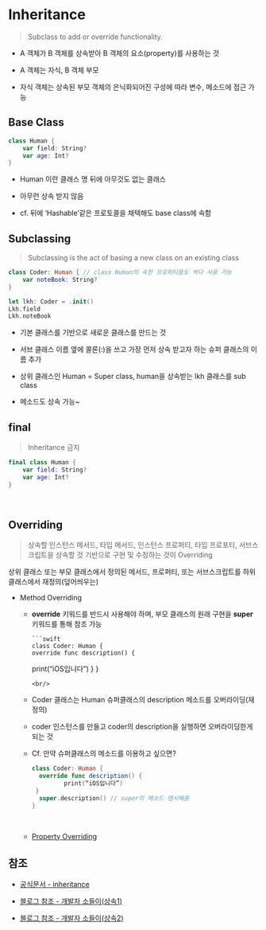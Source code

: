 # Inheritance

> Subclass to add or override functionality.

- A 객체가 B 객체를 상속받아 B 객체의 요소(property)를 사용하는 것
  <br/>

- A 객체는 자식, B 객체 부모
  <br/>

- 자식 객체는 상속된 부모 객체의 은닉화되어진 구성에 따라 변수, 메소드에 접근 가능
  <br/>

## Base Class

```swift
class Human {
    var field: String?
    var age: Int?
}
```

- Human 이란 클래스 명 뒤에 아무것도 없는 클래스
  <br/>

- 아무런 상속 받지 않음
  <br/>

- cf. 뒤에 ‘Hashable’같은 프로토콜을 채택해도 base class에 속함
  <br/>

## Subclassing

> Subclassing is the act of basing a new class on an existing class

```swift
class Coder: Human { // class Human의 속한 프로퍼티들도 싹다 사용 가능
	var noteBook: String?
}

let lkh: Coder = .init()
Lkh.field
Lkh.noteBook
```

- 기본 클래스를 기반으로 새로운 클래스를 만드는 것
  <br/>

- 서브 클래스 이름 옆에 콜론(:)을 쓰고 가장 먼저 상속 받고자 하는 슈퍼 클래스의 이름 추가
  <br/>

- 상위 클래스인 Human = Super class, human을 상속받는 lkh 클래스를 sub class
  <br/>

- 메소드도 상속 가능~
  <br/>

## final

> Inheritance 금지

```swift
final class Human {
    var field: String?
    var age: Int?
}
```

  <br/>

## Overriding

> 상속할 인스턴스 메서드, 타입 메서드, 인스턴스 프로퍼티, 타입 프로포티, 서브스크립트을 상속할 것 기반으로 구현 및 수정하는 것이 Overriding

상위 클래스 또는 부모 클래스에서 정의된 메서드, 프로퍼티, 또는 서브스크립트를 하위 클래스에서 재정의(덮어씌우는)

- Method Overriding

  - **override** 키워드를 반드시 사용해야 하며, 부모 클래스의 원래 구현을 **super** 키워드를 통해 참조 가능

        ```swift
        class Coder: Human {
        override func description() {

    print(“iOS입니다”)
    }
    }

    ```
    <br/>

    ```

  - Coder 클래스는 Human 슈퍼클래스의 description 메소드를 오버라이딩(재정의)
    <br/>

  - coder 인스턴스를 만들고 coder의 description을 실행하면 오버라이딩한게 되는 것
    <br/>

  - Cf. 만약 슈퍼클래스의 메소드를 이용하고 싶으면?

    ```swift
    class Coder: Human {
      override func description() {
    	     print(“iOS입니다”)
     }
      super.description() // super의 메소드 명시해줌
    }
    ```

    <br/>

  - [Property Overriding](https://github.com/BOLTB0X/Swift_Study/blob/main/swiftGrammar/Propery%20Overriding/README.md)

## 참조

- [공식문서 - inheritance](https://docs.swift.org/swift-book/documentation/the-swift-programming-language/inheritance/)

- [블로그 참조 - 개발자 소들이(상속1)](https://babbab2.tistory.com/125)

- [블로그 참조 - 개발자 소들이(상속2)](https://babbab2.tistory.com/126)
